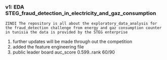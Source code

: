 ### v1: EDA STEG_fraud_detection_in_electricity_and_gaz_consumption
`ZINDI The repository is all about the exploratory_data_analysis for the fraud_detection challenge from energy and gaz consumption counter in tunisia the data is provided by the STEG enterprise`
1. further updates will be made through out the competition
2. added the feature engineering file 
3. public leader board auc_score 0.599..rank 60/90 

